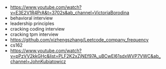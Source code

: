 # 

- https://www.youtube.com/watch?v=E3E2V1R4PrA&t=3702s&ab_channel=VictoriaBorodina
- behavioral interview
- leadership principles
- cracking coding interview
- cracking tpm interview
- https://github.com/xizhengszhang/Leetcode_company_frequency
- cs162
- https://www.youtube.com/watch?v=pPzVV2kkGHc&list=PLF2K2xZjNEf97A_uBCwEl61sdxWVP7VWC&ab_channel=JohnKubiatowicz
